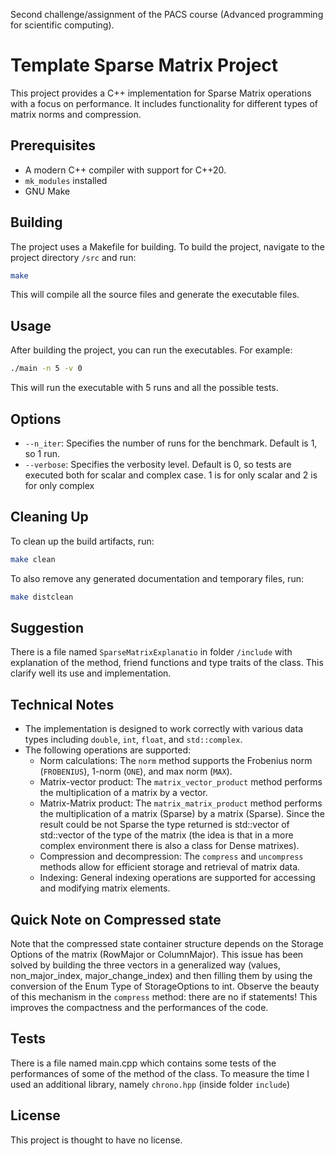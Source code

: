 Second challenge/assignment of the PACS course (Advanced programming for scientific computing). 



# Template Sparse Matrix Project

This project provides a C++ implementation for Sparse Matrix operations with a focus on performance. It includes functionality for different types of matrix norms and compression.

## Prerequisites

- A modern C++ compiler with support for C++20.
- `mk_modules` installed 
- GNU Make

## Building

The project uses a Makefile for building. To build the project, navigate to the project directory `/src` and run:

```bash
make
```

This will compile all the source files and generate the executable files.

## Usage

After building the project, you can run the executables. For example:

```bash
./main -n 5 -v 0
```

This will run the executable with 5 runs and all the possible tests.

## Options

- `--n_iter`: Specifies the number of runs for the benchmark. Default is 1, so 1 run.
- `--verbose`: Specifies the verbosity level. Default is 0, so tests are executed both for scalar and complex case. 1 is for only scalar and 2 is for only complex

## Cleaning Up

To clean up the build artifacts, run:

```bash
make clean
```

To also remove any generated documentation and temporary files, run:

```bash
make distclean
```

## Suggestion

There is a file named `SparseMatrixExplanatio` in folder `/include` with explanation of the method, friend functions and type traits of the class. This clarify well its use and implementation.

## Technical Notes

- The implementation is designed to work correctly with various data types including `double`, `int`, `float`, and `std::complex`.
- The following operations are supported:
  - Norm calculations: The `norm` method supports the Frobenius norm (`FROBENIUS`), 1-norm (`ONE`), and max norm (`MAX`).
  - Matrix-vector product: The `matrix_vector_product` method performs the multiplication of a matrix by a vector.
  - Matrix-Matrix product: The `matrix_matrix_product` method performs the multiplication of a matrix (Sparse) by a matrix (Sparse). Since the result could be not Sparse the type returned is std::vector of std::vector of the type of the matrix (the idea is that in a more complex environment there is also a class for Dense matrixes).
  - Compression and decompression: The `compress` and `uncompress` methods allow for efficient storage and retrieval of matrix data.
  - Indexing: General indexing operations are supported for accessing and modifying matrix elements.

## Quick Note on Compressed state

Note that the compressed state container structure depends on the Storage Options of the matrix (RowMajor or ColumnMajor). This issue has been solved by building the three vectors in a generalized way (values, non_major_index, major_change_index) and then filling them by using the conversion of the Enum Type of StorageOptions to int. Observe the beauty of this mechanism in the `compress` method: there are no if statements!
This improves the compactness and the performances of the code.

## Tests
There is a file named main.cpp which contains some tests of the performances of some of the method of the class.
To measure the time I used an additional library, namely `chrono.hpp` (inside folder `include`)


## License

This project is thought to have no license.